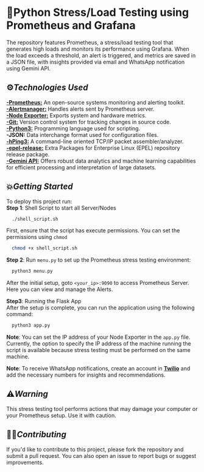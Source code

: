 
# **🎯Python Stress/Load Testing using Prometheus and Grafana**

The repository features Prometheus, a stress/load testing tool that generates high loads and monitors its performance using Grafana. When the load exceeds a threshold, an alert is triggered, and metrics are saved in a JSON file, with insights provided via email and WhatsApp notification using Gemini API.


## ⚙️***Technologies Used***

[**-Prometheus:**](https://prometheus.io/) An open-source systems monitoring and alerting toolkit.\
[**-Alertmanager:**](https://prometheus.io/docs/alerting/latest/alertmanager/) Handles alerts sent by Prometheus server.\
[**-Node Exporter:**](https://prometheus.io/docs/guides/node-exporter/) Exports system and hardware metrics.\
[**-Git:**](https://git-scm.com/) Version control system for tracking changes in source code.\
[**-Python3:**](https://www.python.org/) Programming language used for scripting.\
**-JSON:** Data interchange format used for configuration files.\
[**-hPing3:**](https://www.kali.org/tools/hping3/) A command-line oriented TCP/IP packet assembler/analyzer.\
[**-epel-release:**](https://docs.fedoraproject.org/en-US/epel/ometheus.io/) Extra Packages for Enterprise Linux (EPEL) repository release package.\
[**-Gemini API:**](https://ai.google.dev/) Offers robust data analytics and machine learning capabilities for efficient processing and interpretation of large datasets.





## 💥***Getting Started***

To deploy this project run:\
**Step 1**: Shell Script to start all Server/Nodes

```bash
  ./shell_script.sh
```
First, ensure that the script has execute permissions. You can set the permissions using `chmod`
```bash
  chmod +x shell_script.sh
```

**Step 2**: Run `menu.py` to set up the Prometheus stress testing environment:
```bash
  python3 menu.py
```
After the initial setup, goto `<your_ip>:9090` to access Prometheus Server. Here you can view and manage the Alerts.

**Step3**: Running the Flask App\
After the setup is complete, you can run the application using the following command:
```bash
  python3 app.py
```
**Note**: You can set the IP address of your Node Exporter in the `app.py` file. Currently, the option to specify the IP address of the machine running the script is available because stress testing must be performed on the same machine.

**Note**: To receive WhatsApp notifications, create an account in [**Twilio**](https://www.twilio.com/en-us/messaging/channels/whatsapp)  and add the necessary numbers for insights and recommendations.
## ⚠️***Warning***

This stress testing tool performs actions that may damage your computer or your Prometheus setup. Use it with caution.


## 🙌🏻***Contributing***

If you'd like to contribute to this project, please fork the repository and submit a pull request. You can also open an issue to report bugs or suggest improvements.


